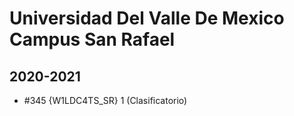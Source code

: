# Universidad Del Valle De Mexico Campus San Rafael

## 2020-2021

- #345 {W1LDC4TS_SR} 1 (Clasificatorio)


